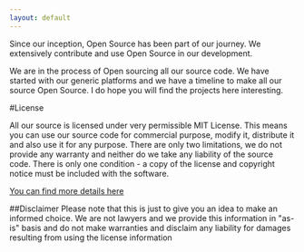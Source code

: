 ```yaml
---
layout: default
---
```


Since our inception, Open Source has been part of our journey. We extensively contribute and use Open Source in our development.

We are in the process of Open sourcing all our source code. We have started with our generic platforms and we have a timeline to make all our source Open Source. I do hope you will find the projects here interesting.

#License

All our source is licensed under very permissible MIT License. This means you can use our source code for commercial purpose, modify it, distribute it and also use it for any purpose. There are only two limitations, we do not provide any warranty and neither do we take any liability of the source code. There is only one condition - a copy of the license and copyright notice must be included with the software.

[You can find more details here](https://choosealicense.com/licenses/mit/)

##Disclaimer
Please note that this is just to give you an idea to make an informed choice. We are not lawyers and we provide this information in "as-is" basis and do not make warranties and disclaim any liability for damages resulting from using the license information
